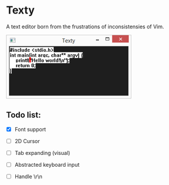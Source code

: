 Texty
=====

A text editor born from the frustrations of inconsistensies of Vim.

![Screenshot](screenshot.png)

## Todo list:

- [x] Font support
- [ ] 2D Cursor
- [ ] Tab expanding (visual)
- [ ] Abstracted keyboard input
- [ ] Handle \r\n

